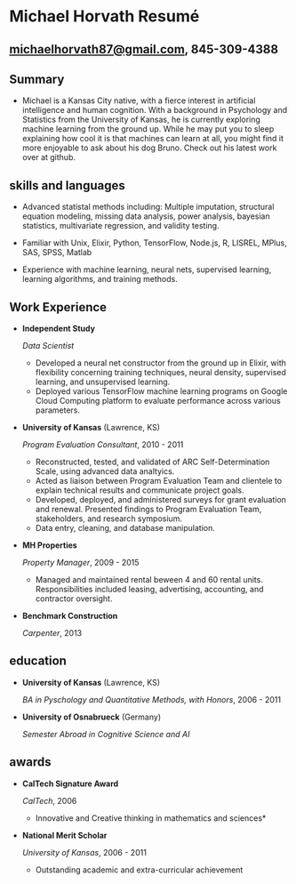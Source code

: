 Michael Horvath Resumé
======================
michaelhorvath87@gmail.com, 845-309-4388
--------------


Summary
---------

*   Michael is a Kansas City native, with a fierce interest in artificial intelligence and human cognition. With a background in Psychology and Statistics from the University of Kansas, he is currently exploring machine learning from the ground up. While he may put you to sleep explaining how cool it is that machines can learn at all, you might find it more enjoyable to ask about his dog Bruno. Check out his latest work over at github.


skills and languages
------

*   Advanced statistal methods including: Multiple imputation, structural equation modeling, missing data analysis, power analysis, bayesian statistics, multivariate regression, and validity testing.

*   Familiar with Unix, Elixir, Python, TensorFlow, Node.js, R, LISREL, MPlus, SAS, SPSS, Matlab

*   Experience with machine learning, neural nets, supervised learning, learning algorithms, and training methods.


Work Experience
---------------

*   **Independent Study**

    *Data Scientist*

    -	Developed a neural net constructor from the ground up in Elixir, with flexibility concerning training techniques, neural density, supervised learning, and unsupervised learning. 
    -	Deployed various TensorFlow machine learning programs on Google Cloud Computing platform to evaluate performance across various parameters.

*   **University of Kansas** (Lawrence, KS)

    *Program Evaluation Consultant*, 2010 - 2011

    -   Reconstructed, tested, and validated of ARC Self-Determination Scale, using advanced data analtyics.
    -	Acted as liaison between Program Evaluation Team and clientele to explain technical results and communicate project goals.
    -   Developed, deployed, and administered surveys for grant evaluation and renewal. Presented findings to Program Evaluation Team, stakeholders, and research symposium.
    -	Data entry, cleaning, and database manipulation.

*   **MH Properties**

    *Property Manager*, 2009 - 2015

    -   Managed and maintained rental beween 4 and 60 rental units. Responsibilities included leasing, advertising, accounting, and contractor oversight.

*   **Benchmark Construction**

    *Carpenter*, 2013


education
---------

*   **University of Kansas** (Lawrence, KS)

    *BA in Pyschology and Quantitative Methods, with Honors*, 2006 - 2011

*   **University of Osnabrueck** (Germany)

    *Semester Abroad in Cognitive Science and AI*

awards
------

*   **CalTech Signature Award**

    *CalTech*, 2006 
    -	Innovative and Creative thinking in mathematics and sciences*

*   **National Merit Scholar**

    *University of Kansas*, 2006 - 2011
    -	Outstanding academic and extra-curricular achievement
